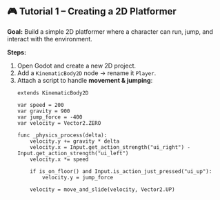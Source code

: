 ## 🎮 Tutorial 1 – Creating a 2D Platformer

**Goal:** Build a simple 2D platformer where a character can run, jump, and interact with the environment.  

**Steps:**
1. Open Godot and create a new 2D project.  
2. Add a `KinematicBody2D` node → rename it `Player`.  
3. Attach a script to handle **movement & jumping**:  
   ```gdscript
   extends KinematicBody2D
   
   var speed = 200
   var gravity = 900
   var jump_force = -400
   var velocity = Vector2.ZERO
   
   func _physics_process(delta):
       velocity.y += gravity * delta
       velocity.x = Input.get_action_strength("ui_right") - Input.get_action_strength("ui_left")
       velocity.x *= speed
       
       if is_on_floor() and Input.is_action_just_pressed("ui_up"):
           velocity.y = jump_force
       
       velocity = move_and_slide(velocity, Vector2.UP)
